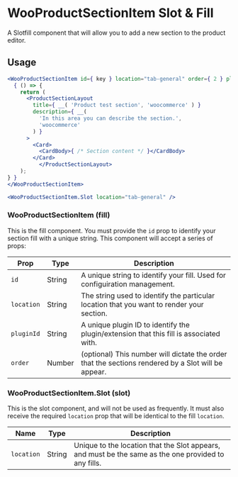 # WooProductSectionItem Slot & Fill

A Slotfill component that will allow you to add a new section to the product editor.

## Usage

```jsx
<WooProductSectionItem id={ key } location="tab-general" order={ 2 } pluginId="test-plugin" >
  { () => {
    return (
      <ProductSectionLayout
        title={ __( 'Product test section', 'woocommerce' ) }
        description={ __(
          'In this area you can describe the section.',
          'woocommerce'
        ) }
      >
        <Card>
          <CardBody>{ /* Section content */ }</CardBody>
        </Card>
		  </ProductSectionLayout>
    );
} }
</WooProductSectionItem>

<WooProductSectionItem.Slot location="tab-general" />
```

### WooProductSectionItem (fill)

This is the fill component. You must provide the `id` prop to identify your section fill with a unique string. This component will accept a series of props:

| Prop         | Type     | Description                                                                                                              |
| -------------| -------- | ------------------------------------------------------------------------------------------------------------------------ |
| `id`         | String   | A unique string to identify your fill. Used for configuiration management.                                               |
| `location`   | String   | The string used to identify the particular location that you want to render your section.                                |
| `pluginId`   | String   | A unique plugin ID to identify the plugin/extension that this fill is associated with.                                   |
| `order`      | Number   | (optional) This number will dictate the order that the sections rendered by a Slot will be appear.                       |

### WooProductSectionItem.Slot (slot)

This is the slot component, and will not be used as frequently. It must also receive the required `location` prop that will be identical to the fill `location`.

| Name        | Type   | Description                                                                                          |
| ----------- | ------ | ---------------------------------------------------------------------------------------------------- |
| `location`  | String | Unique to the location that the Slot appears, and must be the same as the one provided to any fills. |
